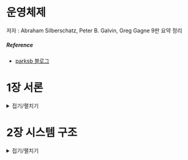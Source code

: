# 운영체제

저자 : Abraham Silberschatz, Peter B. Galvin, Greg Gagne
9판 요약 정리

##### Reference
- [parksb 블로그](https://parksb.github.io/article/5.html)

# 1장 서론
<details>
	<summary>접기/펼치기</summary>

## Operating System Definition

Operating system
**acts as an intermediary between applications and the computer hardware.**
- manages computer hardware resources.
- provides some services for applications.
- os는 애플리케이션과 하드웨어의 중간다리 역할을 합니다.
- os에 대해 정확한 정의를 내리기는 어렵습니다.
- 일반적인 정의로 os는 컴퓨터에서 항상 수행되는 프로그램으로 커널kernel 이라고 불립니다.
	- 시스템 프로그램은 운영체제와 연관되어 있으며 커널의 일부분은 아니고, 응용프로그램은 시스템의 운영과 관계없는 모든 프로그램을 포함합니다.

#### 사용자 관점
- OS executes the applications.
- OS makes the computer system convenient to use.
- os는 컴퓨터 시스템을 사용하기 편리하게 만들며 사용자 프로그램을 실행시킵니다.

#### 시스템 관점
- OS is a **resource allocator**. os는 자원 할당자입니다. 
	- H/W resources: CPU, memory, and I/O devices.
	- SW resources: files, sockets, semaphores, etc.
- OS is a **control program**. 
	- controls the execution of applications and operations of I/O devices.
- os는 자원할당자로서 하드웨어 자원을 다루거나, 제어 프로그램으로서 적절한 사용을 위해 사용자 프로그램의 수행을 제어합니다.


## Computer System Operation
- 현대의 범용 컴퓨터 시스템은 공유 메모리에 대한 접근을 제공하는 공통 버스에 의해 연결된 여러 개의 장치 제어기와 하나 이상의 cpu로 구성되어 있습니다.
- 컴퓨터가 구동(부팅)을 시작하기 위해서는, 수행할 초기 프로그램`부트스트랩 프로그램 bootstrap program`은 보통 펌웨어로 알려진 컴퓨터 내의 Rom 메모리나 EEPROM에 저장됩니다.
	- 부트스트랩 프로그램은 cpu 레지스터를 포함 시스템의 모든 면을 초기화하며 운영체제의 커널을 찾아 메인 메모리에 적재합니다.
	- 커널이 메인 메모리에 적재되면 본격적으로 os는 시스템과 사용자에게 서비스를 제공할 수 있습니다.
- 사건이 발생하면 하드웨어나 소프트웨어에서 발생한 `인터럽트 interrupt`에 의해 신호가 보내집니다.
	- SW는 시스템 호출(system call)을 통해서 인터럽트를 발생시킬 수 있습니다.
	- When interrupt occurs,
		- CPU stops what it is doing and invokes the interrupt service routine (ISR).

## Storage Structure
- cpu는 명령어를 단지 메모리로부터 가져올 수 있으므로 프로그램을 수행하려면 프로그램이 반드시 메모리에 있어야 합니다.
	- 범용 컴퓨터는 대부분의 프로그램을 `RAM random accescc memeory`에 적재합니다.
	- 폰 노이만 구조 시스템에서 실행되는 전형적인 명령-실행 사이클은 먼저 메모리로부터 명령을 인출해, 그 명령을 명령 레지스터instruction register에 저장합니다. 이어서 명령을 해독한 뒤 필요한 피연산자를 메모리로부터 인출하여 내부 레지스터에 저장합니다. 연산 결과값은 다시 메모리에 저장될 수 있습니다.

	- 이상적으로 프로그램과 데이터가 주 메모리에 영구히 존재했으면 하지만 두 가지 이유로 불가능합니다.
		- 주 메모리는 모든 필요한 프로그램과 데이터를 영구히 저장히기에는 크기가 작다.
		- 주 메모리는 전원이 공급되지 않으면 그 내용을 잃어버리는 휘발성 장치이다.
	- 그러므로 대부분 컴퓨터 시스템은 주 메모리의 확장으로 보조 저장 장치를 제공합니다. 보조 저장장치는 대량의 데이터를 영구적으로 저장할 수 있습니다.

## I/O structure
- 통상적으로 운영체제는 각 장치제어기마다 디바이스 드라이버를 가지고 있습니다. 이는 장치 제어기의 동작을 이해하고 운영체제의 다른 부분들에게 장치에 대한 인터페이스를 제공합니다.

- 인터럽트 구동 방식
	- 적은 양의 데이터를 전송하는 데에는 큰 문제가 없습니다.
	- 디바이스 드라이버가 장치 제어기에게 명령을 내리면 제어기는 데이터를 전송한 뒤 인터럽트를 통해 드라이버에게 전송 작업이 끝났음을 통보하는 방식입니다.

- `직접 메모리 접근 방식 DMA direct memory access`
	- 인터럽트 구동 방식이 대량의 데이터를 전송할 때 가지는 높은 오버헤드를 해결하기 위한 방법입니다.
	- cpu의 개입 없이 메모리로부터 자신의 버퍼로 혹은 그 반대 방향으로 데이터 블록 전체를 전송합니다.
	- 속도가 느린 장치처럼 한 바이트마다 인터럽트가 발생하는 것이 아니라 블록 전송이 완료될 때마다 인터럽트가 발생합니다.
	- 장치 제어기가 DMA 작업을 수행하는 동안 cpu는 다른 작업을 수행할 수 있습니다.

## Computer-System Architecture

- Single-Processor Systems

	- 과거 대부분의 컴퓨터는 싱글 프로세서를 사용했다. 싱글 프로세서 컴퓨터에는 하나의 메인 CPU만 탑재되며, 장치에 따라 특별한 목적을 가진 프로세서가 들어갔다. 가령 디스크 프로세서는 디스크 연산만 수행하고, 키보드 프로세서는 키보드 연산만 수행하는 식이다.

- Multiprocessor Systems
	- 멀티 프로세서 시스템은 이젠 일반적인 컴퓨터 시스템이 되었다. 멀티 프로세서 컴퓨터는 2개 이상의 프로세서를 가지며 몇가지 장점을 가지고 있다.
		1. 처리량(Throughput)의 증가: 당연하겠지만 프로세서가 늘어나면 더 빠른 시간 안에 연산을 수행할 수 있다. 물론 프로세서를 계속 늘린다고 성능이 한없이 좋아지는 것은 아니며, 증가 비율이 1:1인 것도 아니다.
		2. 규모의 경제: 멀티 프로세서 시스템은 여러 대의 싱글 프로세서 시스템을 구축하는 것보다 돈이 적게 든다. 멀티 프로세서 시스템은 주변장치(Peripherals)를 공유할 수 있기 때문이다.
		3. 신뢰성의 증가: 만약 기능이 여러 프로세서에 분산될 수 있다면, 하나의 프로세서가 작동을 멈춰도 전체 시스템은 느려질 뿐 멈추지 않는다. 이런 식으로 성능이 나빠지지만 작동은 가능하도록 하는 것을 우아한 성능저하(Graceful degradation)라고 부른다. 그리고 이렇게 성능을 저하함으로써 작업을 계속 유지하는 시스템을 장애 허용 시스템(Fault tolerant)이라고 부른다.

	- 멀티 프로세서 시스템은 비대칭 멀티프로세싱(Asymmetric multiprocessing)과 대칭 멀티프로세싱(Symmetric multiprocessing) 두 가지로 나뉜다.
		- 비대칭 멀티프로세싱은 관료주의적인 회사다. 보스 프로세서(Boss processor)가 시스템을 제어하고, 다른 프로세서들은 보스의 지시를 받게 된다. 이렇게 하면 부하 분산(Loadbalancing)을 효율적으로 할 수 있다. 대신 보스 프로세서가 작동을 멈추면 일꾼 프로세서들도 멈추게 된다. 
		- 대칭 멀티프로세싱은 보스가 없는 자유로운 회사다. 모든 프로세서들은 하나의 메모리를 공유하고, 동일한 작업을 병렬적으로 수행한다. 만약 프로세서에 이상이 생겨 작동을 멈춰야 한다면 자신이 수행하던 작업을 다른 프로세서들에게 나눠주고 자신만 재부팅한다.
		- 대부분의 컴퓨터 시스템은 대칭 멀티프로세싱을 사용한다.

- 추가적으로 클러스터형 시스템clustered system 이 있습니다.

## Operating System Structure

운영체제의 가장 중요한 부분 중 하나는 멀티프로그램(Multiprogram) 능력이다. 멀티프로그래밍(Multiprogramming)은 여러 프로그램을 메모리에 로드해 두고 한 프로세스가 대기 상태가 되면 다른 프로세스의 작업을 수행하는 시스템이다. 이렇게 하면 CPU의 사용 효율을 높일 수 있다. (디스크에 있는 것은 프로그램, 메인 메모리에 있는 것은 프로세스다.)
- 시분할(혹은 멀티 태스킹multi tasking) 다중 프로그래밍의 논리적 확장입니다. 시분할 시스템에서는 cpu가 다수의 작업들을 교대로 수행하지만 매우 빈번하게 교대가 일어나기 때문에 프로그램이 실해오디는 동안에 사용자들은 각자 자기의 프로그램과 상호작용할 수 있습니다.
- 시분할 시스템과 멀티프로그래밍 시스템은 여러 작업들을 동시에 메모리에 올리는 방식이다. 때문에 운영체제는 메모리에 자리가 없는 경우를 고려해 어떤 작업을 먼저 처리할지 정해야한다. 이러한 과정을 작업 스케줄링(Job scheduling), CPU 스케줄링(CPU Scheduling)이라고 한다.
- 만약 메모리를 너무 많이 사용하게 되는 경우, 반응 시간을 줄이기 위해 가상 메모리(Virtual memory)를 사용한다. 가상 메모리는 보조기억장치의 일부를 메인 메모리처럼 사용하는 기술로, 실제 물리 메모리(Physical memory)보다 더 큰 프로그램을 구동할 수 있도록 해준다.

## Operating-System Operations
- 운영체제는 인터럽트 주도적(interrupt driven). 인터럽트가 없다면 시스템은 조용히 인터럽트를 기다립니다.
- 운영체제와 사용자는 컴퓨터 시스템의 하드웨어와 소프트웨어 자원을 공유하기 때문에 사용자 프로글매의 오류가 현재 수행 중인 프로그램에만 문제를 일으키도록 보장해야 합니다. 한 프로그램의 오류에 의해 현재 수행 중인 다른 프로그램에 악영향을 받을 수 있습니다.
- 트랩(또는 예외)은 오류, 혹은 사용자 프로그램의 운영체제 서비스 수행 요청에 의해 유발되는 SW 덕분에 생긴 인터럽트 입니다.

## Dual-Mode and Multimode Operation
- 운영체제는 사용자 프로그램이 함부로 시스템에 접근하지 못하도록 연산 모드(Modes)를 분리합니다. 유저 모드(User mode)와 커널 모드(Kernel mode 슈퍼바이저 모드, 시스템 모드, 특권 모드privileged mode)가 그것이며, 하드웨어의 모드 비트(Mode bit)가 0이면 커널 모드, 1이면 유저 모드임을 가리킵니다.

- 모드 비트를 사용하면 os를 위하여 실행되는 작업과 사용자를 위하여 실행되는 작업을 구분할 수 있습니다. 운영체제의 서비스가 필요하다면 사용자 모드에서 커널모드로 전환합니다.
- 시스템 부트 시, 하드웨어는 커널 모드에서 시작합니다. 이어 운영체제가 적재되고 사용자 모드에서 사용자 프로세스가 시작됩니다.
	- 인터럽트가 발생할 때마다 하드웨어는 사용자 모드에서 커널 모드로 전환합니다.

- 이러한 이중 모드(Dual-mode) 방식을 사용하면 잘못된 사용으로부터 시스템과 사용자를 보호할 수 있다. 하드웨어는 커널 모드일 때만 특권 명령(Privileged instructions)를 실행한다. 만약 유저 모드에서 특권 명령을 실행하려 한다면 하드웨어는 이 동작을 막고 운영체제에게 트랩을 보낼 것이다. 유저 모드에서 커널 모드의 기능을 호출하고 싶다면 시스템 콜(System call)을 활용합니다.

## Timer
운영체제는 사용자의 프로그램이 제어권을 운영체제에게 넘겨주지 않는 상황을 방지하기 위해 타이머(Timer)를 사용한다. 타이머는 운영체제에게 제어권을 보장하기 위해 특정 주기에 인터럽트를 발생시킨다. 운영체제는 카운터를 설정하고, 타이머의 시간은 매 틱(Ticks)마다 감소한다. 그렇게 카운터가 0에 도달하면 인터럽트가 발생한다.

## Caching
캐시는 굉장히 빠르고 작은 저장장치이며, 캐싱은 캐시 메모리를 사용해 컴퓨터의 속도를 높이는 기술이다. 데이터를 디스크에서 직접 가져오는 것은 너무 느리기 때문에 캐시에 자주 사용될 것 같은 데이터를 미리 담아두고, CPU나 디스크가 캐시의 데이터를 참조할 수 있도록 한다. 파일의 중복성이 증가하지만, 속도 역시 증가한다. 캐싱은 지역성(Locality) 원리를 사용한다. 

- Caching is performed at many levels in a system or in many environments.
- CPU cache, operating system’s buffer cache, disk cache, etc.
- Web cache, streaming cache, etc.

Cache is first checked to determine if the requested data are there.
- If it is, data are used directly from the cache.
- If not, data are copied to cache and used there.

Generally, cache size is limited.
- replacement policy is required
- E.g. LRU, LFU, clock, …

Cached data should be carefully handled.
- Several copies of a datum can exist.
- Data inconsistency

In multiprocessor environment
- Cache coherency 
- All CPUs have the most recent value in their cache.
- 캐시 일관성은 중요한 요소이다. 각각의 cpu마다 다른 캐시를 가지고 있으며 여기서 각 cpu마다 가장 최근에 갱신된 값을 저장해 활용할 시 나타날 수 있는 데이터 불일치를 조심해야 한다.
- Distributed environment’s situation is more complicated.

## Process Management	
- A process is a program in execution.
	- 프로세스는 실행중인 프로그램으로서 메인 메모리에 적재된 프로그램을 말하기도 합니다.

Process management activities
- Scheduling processes on the CPUs
- Creating and deleting processes
- Process synchronization mechanisms
- Inter-process communication mechanisms
- Deadlock handling

</details>

# 2장 시스템 구조
<details>
	<summary>접기/펼치기</summary>

## System Call
`시스템 호출 system call`은 운영체제의 의해 사용 가능하게 된 서비스에 대한 인터페이스를 제공합니다.

- interface provided by the OS.
- how a program requests a service from an operating system.
	- E.g. accessing the hard disk
	- E.g. creating and executing new processes
- provide an essential interface between a process and operating system.
- typically written in a high-level language (C or C++)

Three methods for passing parameters to the OS
1. pass the parameters in registers. 값 전달
2. store parameters in a table on memory, and then pass the address of table in a register. 참조 전달
	- e.g. Linux and Solaris
3. push parameters onto the stack by program, and pop off the stack by OS. 스택 활용

시스템 콜은 크게 6가지로 분류할 수 있습니다.

1.Process control
  - create/terminate, load/execute, wait/signal event
  - E.g. fork(), execve(), getpid(), signal(), …
2. File management
  - create/delete, open/close, read/write
  - E.g. open(), read(), write() close(), …
3. Memory management
  - allocate memory
  - E.g. brk(), …
4. Information maintenance
  - get/set timer or date, get/set process, file, or device attributes
  - E.g. time()
5. Communications
  - create/delete connection, send/receive message
  - E.g. socket(), bind(), connect(), 
6. Protection
  - set/get permission, allow/deny user
  - E.g. chmod()...

### Application Program Interface (API)
- A set of functions available to application programmer.
- Three most common APIs
	- Win32 API for Windows.
	- POSIX API for POSIX-based systems (UNIX/Linux).
	- Java API for the Java virtual machine.
- Why use APIs rather than system calls?
	- Portability
	- Easy to use
	- api를 활용한다면 응용 프로그래머는 자신의 프로그램이 같은 api를 지원하는 어느 시스템에서건 컴파일 되고 실행되는 것을 기대할 수 있습니다.
	- 또한 실제 시스템 콜은 종종 좀 더 자세한 명세가 필요하고 프로그램 상에서 작업하기가 응용 프로그래머에게 가용한 api 보다 어렵습니다.
- Programmer dose not need to know system call implementation.
	- Just needs to obey API and understand what OS will do.
	- Details of OS are hidden from programmer by API.
- API는 각 함수에 전달되어야 할 매개변수들과 프로그래머가 기대할 수 있는 반환 값을 포함하여 응용 프로그래머가 사용 가능한 함수의 집합을 명시합니다.

## Operating system structures
1. Simple structure
2. Layered structure
3. Microkernel structure
4. Module structure
5. Hybrid Systems

## System Boot
How to load kernel?
- Bootloader
	- run diagnostics, initialize system.
	- locates the kernel, loads it into memory, and starts it.
- 작은 시스템의 경우
	- Store bootloder and OS in ROM.
- 큰 시스템의 경우 (e.g. PC)
	- Store bootloader in ROM and OS in disk, respectively.
	- Simple bootloader in boot block -> complicated bootloader -> kernel

</details>
